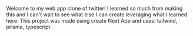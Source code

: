 Welcome to my web app clone of twitter! I learned so much from making this and I can't wait to see what else I can create leveraging what I learned here. This project was made using create Next App and uses: tailwind, prisma, typescript